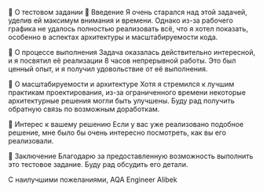 📝 О тестовом задании
🔹 Введение
Я очень старался над этой задачей, уделив ей максимум внимания и времени. Однако из-за рабочего графика не удалось полностью реализовать всё, что я хотел показать, особенно в аспектах архитектуры и масштабируемости кода.

🔹 О процессе выполнения
Задача оказалась действительно интересной, и я посвятил её реализации 8 часов непрерывной работы. Это был ценный опыт, и я получил удовольствие от её выполнения.

🔹 О масштабируемости и архитектуре
Хотя я стремился к лучшим практикам проектирования, из-за ограниченного времени некоторые архитектурные решения могли быть улучшены. Буду рад получить обратную связь по возможным доработкам.

🔹 Интерес к вашему решению
Если у вас уже реализовано подобное решение, мне было бы очень интересно посмотреть, как вы его реализовали.

🔹 Заключение
Благодарю за предоставленную возможность выполнить это тестовое задание. Буду рад обсудить его детали.

С наилучшими пожеланиями,
AQA Engineer Alibek
